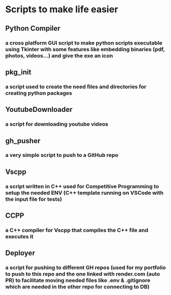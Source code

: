 # Scripts to make life easier
## Python Compiler
### a cross platform GUI script to make python scripts executable using Tkinter with some features like embedding binaries (pdf, photos, videos...) and give the exe an icon
## pkg_init 
### a script used to create the need files and directories for creating python packages
## YoutubeDownloader
### a script for downloading youtube videos
## gh_pusher
### a very simple script to push to a GitHub repo
## Vscpp
### a script written in C++ used for Competitive Programming to setup the needed ENV (C++ template running on VSCode with the input file for tests)
## CCPP
### a C++ compiler for Vscpp that compiles the C++ file and executes it 
## Deployer
### a script for pushing to different GH repos (used for my portfolio to push to this repo and the one linked with render.com (auto PR) to facilitate moving needed files like .env & .gitignore which are needed in the other repo for connecting to DB)